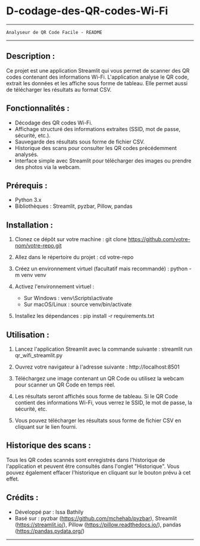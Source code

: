 ﻿# D-codage-des-QR-codes-Wi-Fi
--------------------------------------------------------
    Analyseur de QR Code Facile - README
--------------------------------------------------------

Description :
-------------
Ce projet est une application Streamlit qui vous permet de scanner des QR codes contenant des informations Wi-Fi. L'application analyse le QR code, extrait les données et les affiche sous forme de tableau. Elle permet aussi de télécharger les résultats au format CSV.

Fonctionnalités :
-----------------
- Décodage des QR codes Wi-Fi.
- Affichage structuré des informations extraites (SSID, mot de passe, sécurité, etc.).
- Sauvegarde des résultats sous forme de fichier CSV.
- Historique des scans pour consulter les QR codes précédemment analysés.
- Interface simple avec Streamlit pour télécharger des images ou prendre des photos via la webcam.

Prérequis :
-----------
- Python 3.x
- Bibliothèques : Streamlit, pyzbar, Pillow, pandas

Installation :
-------------
1. Clonez ce dépôt sur votre machine :
   git clone https://github.com/votre-nom/votre-repo.git

2. Allez dans le répertoire du projet :
   cd votre-repo

3. Créez un environnement virtuel (facultatif mais recommandé) :
   python -m venv venv

4. Activez l'environnement virtuel :
   - Sur Windows : venv\Scripts\activate
   - Sur macOS/Linux : source venv/bin/activate

5. Installez les dépendances :
   pip install -r requirements.txt

Utilisation :
-------------
1. Lancez l'application Streamlit avec la commande suivante :
   streamlit run qr_wifi_streamlit.py

2. Ouvrez votre navigateur à l'adresse suivante :
   http://localhost:8501

3. Téléchargez une image contenant un QR Code ou utilisez la webcam pour scanner un QR Code en temps réel.

4. Les résultats seront affichés sous forme de tableau. Si le QR Code contient des informations Wi-Fi, vous verrez le SSID, le mot de passe, la sécurité, etc.

5. Vous pouvez télécharger les résultats sous forme de fichier CSV en cliquant sur le lien fourni.

Historique des scans :
-----------------------
Tous les QR codes scannés sont enregistrés dans l'historique de l'application et peuvent être consultés dans l'onglet "Historique". Vous pouvez également effacer l'historique en cliquant sur le bouton prévu à cet effet.

Crédits :
---------
- Développé par : Issa Bathily
- Basé sur : pyzbar (https://github.com/mchehab/pyzbar), Streamlit (https://streamlit.io/), Pillow (https://pillow.readthedocs.io/), pandas (https://pandas.pydata.org/)

--------------------------------------------------------
